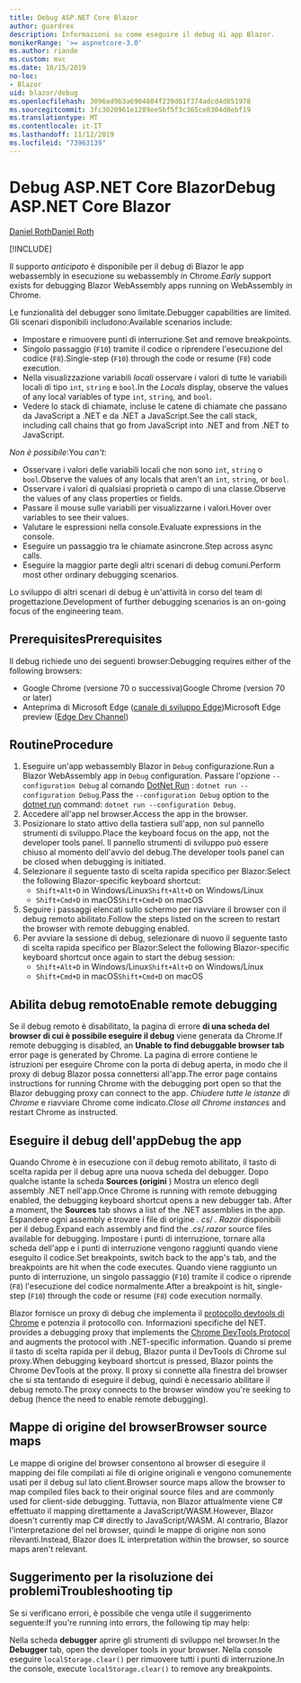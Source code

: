 ```yaml
---
title: Debug ASP.NET Core Blazor
author: guardrex
description: Informazioni su come eseguire il debug di app Blazor.
monikerRange: '>= aspnetcore-3.0'
ms.author: riande
ms.custom: mvc
ms.date: 10/15/2019
no-loc:
- Blazor
uid: blazor/debug
ms.openlocfilehash: 3096ad9b3a6904804f239d61f374adcd4d851978
ms.sourcegitcommit: 3fc3020961e1289ee5bf5f3c365ce8304d8ebf19
ms.translationtype: MT
ms.contentlocale: it-IT
ms.lasthandoff: 11/12/2019
ms.locfileid: "73963139"
---
```

# <a name="debug-aspnet-core-opno-locblazor"></a><span data-ttu-id="62c8f-103">Debug ASP.NET Core Blazor</span><span class="sxs-lookup"><span data-stu-id="62c8f-103">Debug ASP.NET Core Blazor</span></span>

[<span data-ttu-id="62c8f-104">Daniel Roth</span><span class="sxs-lookup"><span data-stu-id="62c8f-104">Daniel Roth</span></span>](https://github.com/danroth27)

[!INCLUDE[](~/includes/blazorwasm-preview-notice.md)]

<span data-ttu-id="62c8f-105">Il supporto *anticipato* è disponibile per il debug di Blazor le app webassembly in esecuzione su webassembly in Chrome.</span><span class="sxs-lookup"><span data-stu-id="62c8f-105">*Early* support exists for debugging Blazor WebAssembly apps running on WebAssembly in Chrome.</span></span>

<span data-ttu-id="62c8f-106">Le funzionalità del debugger sono limitate.</span><span class="sxs-lookup"><span data-stu-id="62c8f-106">Debugger capabilities are limited.</span></span> <span data-ttu-id="62c8f-107">Gli scenari disponibili includono:</span><span class="sxs-lookup"><span data-stu-id="62c8f-107">Available scenarios include:</span></span>

* <span data-ttu-id="62c8f-108">Impostare e rimuovere punti di interruzione.</span><span class="sxs-lookup"><span data-stu-id="62c8f-108">Set and remove breakpoints.</span></span>
* <span data-ttu-id="62c8f-109">Singolo passaggio (`F10`) tramite il codice o riprendere l'esecuzione del codice (`F8`).</span><span class="sxs-lookup"><span data-stu-id="62c8f-109">Single-step (`F10`) through the code or resume (`F8`) code execution.</span></span>
* <span data-ttu-id="62c8f-110">Nella visualizzazione variabili *locali* osservare i valori di tutte le variabili locali di tipo `int`, `string` e `bool`.</span><span class="sxs-lookup"><span data-stu-id="62c8f-110">In the *Locals* display, observe the values of any local variables of type `int`, `string`, and `bool`.</span></span>
* <span data-ttu-id="62c8f-111">Vedere lo stack di chiamate, incluse le catene di chiamate che passano da JavaScript a .NET e da .NET a JavaScript.</span><span class="sxs-lookup"><span data-stu-id="62c8f-111">See the call stack, including call chains that go from JavaScript into .NET and from .NET to JavaScript.</span></span>

<span data-ttu-id="62c8f-112">*Non è possibile*:</span><span class="sxs-lookup"><span data-stu-id="62c8f-112">You *can't*:</span></span>

* <span data-ttu-id="62c8f-113">Osservare i valori delle variabili locali che non sono `int`, `string` o `bool`.</span><span class="sxs-lookup"><span data-stu-id="62c8f-113">Observe the values of any locals that aren't an `int`, `string`, or `bool`.</span></span>
* <span data-ttu-id="62c8f-114">Osservare i valori di qualsiasi proprietà o campo di una classe.</span><span class="sxs-lookup"><span data-stu-id="62c8f-114">Observe the values of any class properties or fields.</span></span>
* <span data-ttu-id="62c8f-115">Passare il mouse sulle variabili per visualizzarne i valori.</span><span class="sxs-lookup"><span data-stu-id="62c8f-115">Hover over variables to see their values.</span></span>
* <span data-ttu-id="62c8f-116">Valutare le espressioni nella console.</span><span class="sxs-lookup"><span data-stu-id="62c8f-116">Evaluate expressions in the console.</span></span>
* <span data-ttu-id="62c8f-117">Eseguire un passaggio tra le chiamate asincrone.</span><span class="sxs-lookup"><span data-stu-id="62c8f-117">Step across async calls.</span></span>
* <span data-ttu-id="62c8f-118">Eseguire la maggior parte degli altri scenari di debug comuni.</span><span class="sxs-lookup"><span data-stu-id="62c8f-118">Perform most other ordinary debugging scenarios.</span></span>

<span data-ttu-id="62c8f-119">Lo sviluppo di altri scenari di debug è un'attività in corso del team di progettazione.</span><span class="sxs-lookup"><span data-stu-id="62c8f-119">Development of further debugging scenarios is an on-going focus of the engineering team.</span></span>

## <a name="prerequisites"></a><span data-ttu-id="62c8f-120">Prerequisites</span><span class="sxs-lookup"><span data-stu-id="62c8f-120">Prerequisites</span></span>

<span data-ttu-id="62c8f-121">Il debug richiede uno dei seguenti browser:</span><span class="sxs-lookup"><span data-stu-id="62c8f-121">Debugging requires either of the following browsers:</span></span>

* <span data-ttu-id="62c8f-122">Google Chrome (versione 70 o successiva)</span><span class="sxs-lookup"><span data-stu-id="62c8f-122">Google Chrome (version 70 or later)</span></span>
* <span data-ttu-id="62c8f-123">Anteprima di Microsoft Edge ([canale di sviluppo Edge](https://www.microsoftedgeinsider.com))</span><span class="sxs-lookup"><span data-stu-id="62c8f-123">Microsoft Edge preview ([Edge Dev Channel](https://www.microsoftedgeinsider.com))</span></span>

## <a name="procedure"></a><span data-ttu-id="62c8f-124">Routine</span><span class="sxs-lookup"><span data-stu-id="62c8f-124">Procedure</span></span>

1. <span data-ttu-id="62c8f-125">Eseguire un'app webassembly Blazor in `Debug` configurazione.</span><span class="sxs-lookup"><span data-stu-id="62c8f-125">Run a Blazor WebAssembly app in `Debug` configuration.</span></span> <span data-ttu-id="62c8f-126">Passare l'opzione `--configuration Debug` al comando [DotNet Run](/dotnet/core/tools/dotnet-run) : `dotnet run --configuration Debug`.</span><span class="sxs-lookup"><span data-stu-id="62c8f-126">Pass the `--configuration Debug` option to the [dotnet run](/dotnet/core/tools/dotnet-run) command: `dotnet run --configuration Debug`.</span></span>
1. <span data-ttu-id="62c8f-127">Accedere all'app nel browser.</span><span class="sxs-lookup"><span data-stu-id="62c8f-127">Access the app in the browser.</span></span>
1. <span data-ttu-id="62c8f-128">Posizionare lo stato attivo della tastiera sull'app, non sul pannello strumenti di sviluppo.</span><span class="sxs-lookup"><span data-stu-id="62c8f-128">Place the keyboard focus on the app, not the developer tools panel.</span></span> <span data-ttu-id="62c8f-129">Il pannello strumenti di sviluppo può essere chiuso al momento dell'avvio del debug.</span><span class="sxs-lookup"><span data-stu-id="62c8f-129">The developer tools panel can be closed when debugging is initiated.</span></span>
1. <span data-ttu-id="62c8f-130">Selezionare il seguente tasto di scelta rapida specifico per Blazor:</span><span class="sxs-lookup"><span data-stu-id="62c8f-130">Select the following Blazor-specific keyboard shortcut:</span></span>
   * <span data-ttu-id="62c8f-131">`Shift+Alt+D` in Windows/Linux</span><span class="sxs-lookup"><span data-stu-id="62c8f-131">`Shift+Alt+D` on Windows/Linux</span></span>
   * <span data-ttu-id="62c8f-132">`Shift+Cmd+D` in macOS</span><span class="sxs-lookup"><span data-stu-id="62c8f-132">`Shift+Cmd+D` on macOS</span></span>
1. <span data-ttu-id="62c8f-133">Seguire i passaggi elencati sullo schermo per riavviare il browser con il debug remoto abilitato.</span><span class="sxs-lookup"><span data-stu-id="62c8f-133">Follow the steps listed on the screen to restart the browser with remote debugging enabled.</span></span>
1. <span data-ttu-id="62c8f-134">Per avviare la sessione di debug, selezionare di nuovo il seguente tasto di scelta rapida specifico per Blazor:</span><span class="sxs-lookup"><span data-stu-id="62c8f-134">Select the following Blazor-specific keyboard shortcut once again to start the debug session:</span></span>
   * <span data-ttu-id="62c8f-135">`Shift+Alt+D` in Windows/Linux</span><span class="sxs-lookup"><span data-stu-id="62c8f-135">`Shift+Alt+D` on Windows/Linux</span></span>
   * <span data-ttu-id="62c8f-136">`Shift+Cmd+D` in macOS</span><span class="sxs-lookup"><span data-stu-id="62c8f-136">`Shift+Cmd+D` on macOS</span></span>

## <a name="enable-remote-debugging"></a><span data-ttu-id="62c8f-137">Abilita debug remoto</span><span class="sxs-lookup"><span data-stu-id="62c8f-137">Enable remote debugging</span></span>

<span data-ttu-id="62c8f-138">Se il debug remoto è disabilitato, la pagina di errore **di una scheda del browser di cui è possibile eseguire il debug** viene generata da Chrome.</span><span class="sxs-lookup"><span data-stu-id="62c8f-138">If remote debugging is disabled, an **Unable to find debuggable browser tab** error page is generated by Chrome.</span></span> <span data-ttu-id="62c8f-139">La pagina di errore contiene le istruzioni per eseguire Chrome con la porta di debug aperta, in modo che il proxy di debug Blazor possa connettersi all'app.</span><span class="sxs-lookup"><span data-stu-id="62c8f-139">The error page contains instructions for running Chrome with the debugging port open so that the Blazor debugging proxy can connect to the app.</span></span> <span data-ttu-id="62c8f-140">*Chiudere tutte le istanze di Chrome* e riavviare Chrome come indicato.</span><span class="sxs-lookup"><span data-stu-id="62c8f-140">*Close all Chrome instances* and restart Chrome as instructed.</span></span>

## <a name="debug-the-app"></a><span data-ttu-id="62c8f-141">Eseguire il debug dell'app</span><span class="sxs-lookup"><span data-stu-id="62c8f-141">Debug the app</span></span>

<span data-ttu-id="62c8f-142">Quando Chrome è in esecuzione con il debug remoto abilitato, il tasto di scelta rapida per il debug apre una nuova scheda del debugger. Dopo qualche istante la scheda **Sources (origini** ) Mostra un elenco degli assembly .NET nell'app.</span><span class="sxs-lookup"><span data-stu-id="62c8f-142">Once Chrome is running with remote debugging enabled, the debugging keyboard shortcut opens a new debugger tab. After a moment, the **Sources** tab shows a list of the .NET assemblies in the app.</span></span> <span data-ttu-id="62c8f-143">Espandere ogni assembly e trovare i file di origine *. cs*/ *. Razor* disponibili per il debug.</span><span class="sxs-lookup"><span data-stu-id="62c8f-143">Expand each assembly and find the *.cs*/*.razor* source files available for debugging.</span></span> <span data-ttu-id="62c8f-144">Impostare i punti di interruzione, tornare alla scheda dell'app e i punti di interruzione vengono raggiunti quando viene eseguito il codice.</span><span class="sxs-lookup"><span data-stu-id="62c8f-144">Set breakpoints, switch back to the app's tab, and the breakpoints are hit when the code executes.</span></span> <span data-ttu-id="62c8f-145">Quando viene raggiunto un punto di interruzione, un singolo passaggio (`F10`) tramite il codice o riprende (`F8`) l'esecuzione del codice normalmente.</span><span class="sxs-lookup"><span data-stu-id="62c8f-145">After a breakpoint is hit, single-step (`F10`) through the code or resume (`F8`) code execution normally.</span></span>

Blazor<span data-ttu-id="62c8f-146"> fornisce un proxy di debug che implementa il [protocollo devtools di Chrome](https://chromedevtools.github.io/devtools-protocol/) e potenzia il protocollo con. Informazioni specifiche del NET.</span><span class="sxs-lookup"><span data-stu-id="62c8f-146"> provides a debugging proxy that implements the [Chrome DevTools Protocol](https://chromedevtools.github.io/devtools-protocol/) and augments the protocol with .NET-specific information.</span></span> <span data-ttu-id="62c8f-147">Quando si preme il tasto di scelta rapida per il debug, Blazor punta il DevTools di Chrome sul proxy.</span><span class="sxs-lookup"><span data-stu-id="62c8f-147">When debugging keyboard shortcut is pressed, Blazor points the Chrome DevTools at the proxy.</span></span> <span data-ttu-id="62c8f-148">Il proxy si connette alla finestra del browser che si sta tentando di eseguire il debug, quindi è necessario abilitare il debug remoto.</span><span class="sxs-lookup"><span data-stu-id="62c8f-148">The proxy connects to the browser window you're seeking to debug (hence the need to enable remote debugging).</span></span>

## <a name="browser-source-maps"></a><span data-ttu-id="62c8f-149">Mappe di origine del browser</span><span class="sxs-lookup"><span data-stu-id="62c8f-149">Browser source maps</span></span>

<span data-ttu-id="62c8f-150">Le mappe di origine del browser consentono al browser di eseguire il mapping dei file compilati ai file di origine originali e vengono comunemente usati per il debug sul lato client.</span><span class="sxs-lookup"><span data-stu-id="62c8f-150">Browser source maps allow the browser to map compiled files back to their original source files and are commonly used for client-side debugging.</span></span> <span data-ttu-id="62c8f-151">Tuttavia, non Blazor attualmente viene C# effettuato il mapping direttamente a JavaScript/WASM.</span><span class="sxs-lookup"><span data-stu-id="62c8f-151">However, Blazor doesn't currently map C# directly to JavaScript/WASM.</span></span> <span data-ttu-id="62c8f-152">Al contrario, Blazor l'interpretazione del nel browser, quindi le mappe di origine non sono rilevanti.</span><span class="sxs-lookup"><span data-stu-id="62c8f-152">Instead, Blazor does IL interpretation within the browser, so source maps aren't relevant.</span></span>

## <a name="troubleshooting-tip"></a><span data-ttu-id="62c8f-153">Suggerimento per la risoluzione dei problemi</span><span class="sxs-lookup"><span data-stu-id="62c8f-153">Troubleshooting tip</span></span>

<span data-ttu-id="62c8f-154">Se si verificano errori, è possibile che venga utile il suggerimento seguente:</span><span class="sxs-lookup"><span data-stu-id="62c8f-154">If you're running into errors, the following tip may help:</span></span>

<span data-ttu-id="62c8f-155">Nella scheda **debugger** aprire gli strumenti di sviluppo nel browser.</span><span class="sxs-lookup"><span data-stu-id="62c8f-155">In the **Debugger** tab, open the developer tools in your browser.</span></span> <span data-ttu-id="62c8f-156">Nella console eseguire `localStorage.clear()` per rimuovere tutti i punti di interruzione.</span><span class="sxs-lookup"><span data-stu-id="62c8f-156">In the console, execute `localStorage.clear()` to remove any breakpoints.</span></span>

